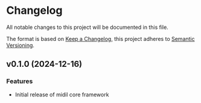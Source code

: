 # Changelog

All notable changes to this project will be documented in this file.

The format is based on [Keep a Changelog](https://keepachangelog.com/en/1.0.0/),
this project adheres to [Semantic Versioning](https://semver.org/spec/v2.0.0.html).

<!-- midil-labs release notes start -->

## v0.1.0 (2024-12-16)


### Features

- Initial release of midil core framework


